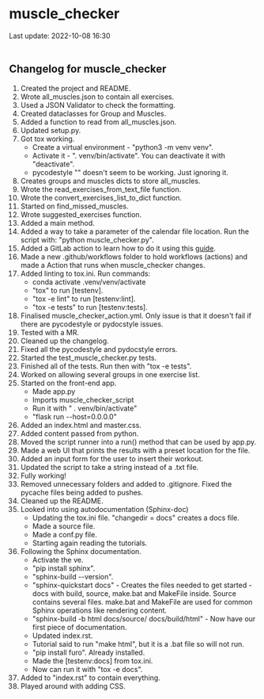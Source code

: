 # muscle_checker
Last update: 2022-10-08 16:30
<br><br>

## Changelog for muscle_checker

1. Created the project and README.
2. Wrote all_muscles.json to contain all exercises.
3. Used a JSON Validator to check the formatting.
4. Created dataclasses for Group and Muscles.
5. Added a function to read from all_muscles.json.
6. Updated setup.py.
7. Got tox working.
    - Create a virtual environment - "python3 -m venv venv".
    - Activate it - ". venv/bin/activate". You can deactivate it with "deactivate".
    - pycodestyle "\" doesn't seem to be working. Just ignoring it.
8. Creates groups and muscles dicts to store all_muscles.
9. Wrote the read_exercises_from_text_file function.
10. Wrote the convert_exercises_list_to_dict function.
11. Started on find_missed_muscles.
12. Wrote suggested_exercises function.
13. Added a main method.
14. Added a way to take a parameter of the calendar file location. Run the script with: "python muscle_checker.py".
15. Added a GitLab action to learn how to do it using this <a href="https://docs.github.com/en/actions/learn-github-actions/understanding-github-actions" target="_blank">guide</a>.
16. Made a new .github/workflows folder to hold workflows (actions) and made a Action that runs when muscle_checker changes.
17. Added linting to tox.ini. Run commands:
    - conda activate .venv/venv/activate
    - "tox" to run [testenv].
    - "tox -e lint" to run [testenv:lint].
    - "tox -e tests" to run [testenv:tests].
18. Finalised muscle_checker_action.yml. Only issue is that it doesn't fail if there are pycodestyle or pydocstyle issues.
19. Tested with a MR.
20. Cleaned up the changelog.
21. Fixed all the pycodestyle and pydocstyle errors.
22. Started the test_muscle_checker.py tests.
23. Finished all of the tests. Run then with "tox -e tests".
24. Worked on allowing several groups in one exercise list.
25. Started on the front-end app. 
    - Made app.py
    - Imports muscle_checker_script
    - Run it with " . venv/bin/activate"
    - "flask run --host=0.0.0.0"
26. Added an index.html and master.css.
27. Added content passed from python.
28. Moved the script runner into a run() method that can be used by app.py.
29. Made a web UI that prints the results with a preset location for the file.
30. Added an input form for the user to insert their workout.
31. Updated the script to take a string instead of a .txt file.
32. Fully working!
33. Removed unnecessary folders and added to .gitignore. Fixed the pycache files being added to pushes.
34. Cleaned up the README.
35. Looked into using autodocumentation (Sphinx-doc)
    - Updating the tox.ini file. "changedir = docs" creates a docs file.
    - Made a source file.
    - Made a conf.py file.
    - Starting again reading the tutorials.
36. Following the Sphinx documentation.
    - Activate the ve.
    - "pip install sphinx".
    - "sphinx-build --version".
    - "sphinx-quickstart docs" - Creates the files needed to get started - docs with build, source, make.bat and MakeFile inside. Source contains several files. make.bat and MakeFile are used for common Sphinx operations like rendering content.
    - "sphinx-build -b html docs/source/ docs/build/html" - Now have our first piece of documentation.
    - Updated index.rst.
    - Tutorial said to run "make html", but it is a .bat file so will not run.
    - "pip install furo". Already installed.
    - Made the [testenv:docs] from tox.ini.
    - Now can run it with "tox -e docs".
37. Added to "index.rst" to contain everything.
38. Played around with adding CSS.
